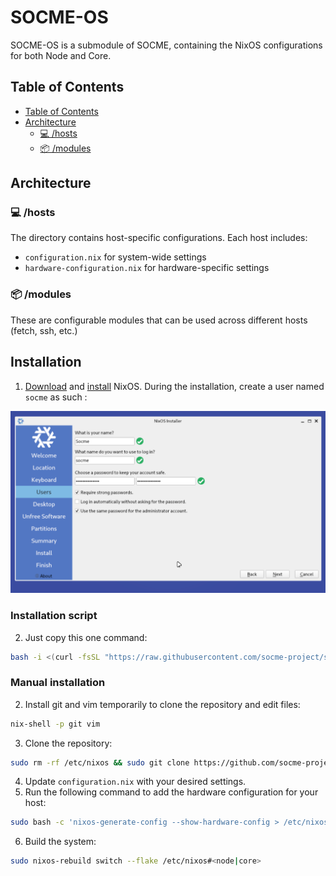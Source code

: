 # SOCME-OS

SOCME-OS is a submodule of SOCME, containing the NixOS configurations for both
Node and Core.

## Table of Contents

- [Table of Contents](#table-of-contents)
- [Architecture](#architecture)
  - [💻 /hosts](#-hosts)
  - [📦 /modules](#-modules)

## Architecture

### 💻 /hosts

The directory contains host-specific configurations. Each host includes:

- `configuration.nix` for system-wide settings
- `hardware-configuration.nix` for hardware-specific settings

### 📦 /modules

These are configurable modules that can be used across different hosts (fetch,
ssh, etc.)

## Installation

1. [Download](https://nixos.org/download/) and
   [install](https://nixos.wiki/wiki/NixOS_Installation_Guide) NixOS. During the
   installation, create a user named `socme` as such :

![setup](src/setup.png)

### Installation script

2. Just copy this one command:

```sh
bash -i <(curl -fsSL "https://raw.githubusercontent.com/socme-project/socme-os/refs/heads/main/install.sh")
```

### Manual installation

2. Install git and vim temporarily to clone the repository and edit files:

```sh
nix-shell -p git vim
```

3. Clone the repository:

```sh
sudo rm -rf /etc/nixos && sudo git clone https://github.com/socme-project/socme-os /etc/nixos
```

4. Update `configuration.nix` with your desired settings.
5. Run the following command to add the hardware configuration for your host:

```sh
sudo bash -c 'nixos-generate-config --show-hardware-config > /etc/nixos/hosts/<node|core>/hardware-configuration.nix'
```

6. Build the system:

```sh
sudo nixos-rebuild switch --flake /etc/nixos#<node|core>
```
